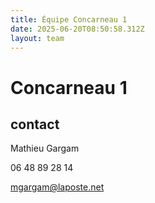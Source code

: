 ```yaml
---
title: Équipe Concarneau 1
date: 2025-06-20T08:50:58.312Z
layout: team
---
```


# Concarneau 1



## contact 

Mathieu Gargam

 06 48 89 28 14

mgargam@laposte.net


